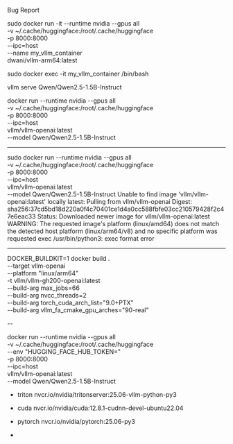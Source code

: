 Bug Report

sudo docker run -it --runtime nvidia --gpus all \
-v ~/.cache/huggingface:/root/.cache/huggingface \
-p 8000:8000 \
--ipc=host \
--name my_vllm_container \
dwani/vllm-arm64:latest

sudo docker exec -it my_vllm_container /bin/bash


vllm serve Qwen/Qwen2.5-1.5B-Instruct


docker run --runtime nvidia --gpus all \
    -v ~/.cache/huggingface:/root/.cache/huggingface \
    -p 8000:8000 \
    --ipc=host \
    vllm/vllm-openai:latest \
    --model Qwen/Qwen2.5-1.5B-Instruct


---


 sudo docker run --runtime nvidia --gpus all \
    -v ~/.cache/huggingface:/root/.cache/huggingface \
    -p 8000:8000 \
    --ipc=host \
    vllm/vllm-openai:latest \
    --model Qwen/Qwen2.5-1.5B-Instruct
Unable to find image 'vllm/vllm-openai:latest' locally
latest: Pulling from vllm/vllm-openai
Digest: sha256:37cd5bd18d220a0f4c70401ce1d4a0cc588fbfe03cc210579428f2c47e6eac33
Status: Downloaded newer image for vllm/vllm-openai:latest
WARNING: The requested image's platform (linux/amd64) does not match the detected host platform (linux/arm64/v8) and no specific platform was requested
exec /usr/bin/python3: exec format error


---

DOCKER_BUILDKIT=1 docker build . \
  --target vllm-openai \
  --platform "linux/arm64" \
  -t vllm/vllm-gh200-openai:latest \
  --build-arg max_jobs=66 \
  --build-arg nvcc_threads=2 \
  --build-arg torch_cuda_arch_list="9.0+PTX" \
  --build-arg vllm_fa_cmake_gpu_arches="90-real"


--



docker run --runtime nvidia --gpus all \
    -v ~/.cache/huggingface:/root/.cache/huggingface \
    --env "HUGGING_FACE_HUB_TOKEN=<secret>" \
    -p 8000:8000 \
    --ipc=host \
    vllm/vllm-openai:latest \
    --model Qwen/Qwen2.5-1.5B-Instruct


- triton
nvcr.io/nvidia/tritonserver:25.06-vllm-python-py3

- cuda
nvcr.io/nvidia/cuda:12.8.1-cudnn-devel-ubuntu22.04

- pytorch
nvcr.io/nvidia/pytorch:25.06-py3


- 

<!-- 
sudo docker pull nvcr.io/nvidia/tritonserver:25.06-vllm-python-py3


docker run --gpus all -it --rm --net=host -p 8001:8001 \
  --shm-size=1G --ulimit memlock=-1 --ulimit stack=67108864 \
  -v ${PWD}/model_repository:/model_repository \
  nvcr.io/nvidia/tritonserver:25.06-vllm-python-py3 \
  tritonserver --model-store=/model_repository



git clone https://github.com/triton-inference-server/server

cd server/docs/examples/

bash fetch_models.sh

quickstart - https://github.com/triton-inference-server/server/blob/main/docs/getting_started/quickstart.md

-->
